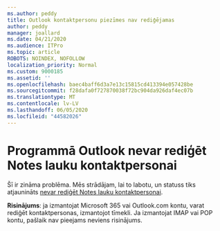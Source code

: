 ```yaml
---
ms.author: peddy
title: Outlook kontaktpersonu piezīmes nav rediģējamas
author: peddy
manager: joallard
ms.date: 04/21/2020
ms.audience: ITPro
ms.topic: article
ROBOTS: NOINDEX, NOFOLLOW
localization_priority: Normal
ms.custom: 9000185
ms.assetid: ''
ms.openlocfilehash: baec4baff6d3a7e13c15815cd413394e057428be
ms.sourcegitcommit: f28dafa0f727870038f72bc904da926daf4ec07b
ms.translationtype: MT
ms.contentlocale: lv-LV
ms.lasthandoff: 06/05/2020
ms.locfileid: "44582026"
---
```

# <a name="cant-edit-the-notes-field-for-a-contact-in-outlook"></a>Programmā Outlook nevar rediģēt Notes lauku kontaktpersonai
Šī ir zināma problēma. Mēs strādājam, lai to labotu, un statuss tiks atjaunināts [nevar rediģēt Notes lauku kontaktpersonai](https://support.office.com/article/fb8394ce-04ce-48b5-bae4-be46f77f10fe).

**Risinājums**: ja izmantojat Microsoft 365 vai Outlook.com kontu, varat rediģēt kontaktpersonas, izmantojot tīmekli. Ja izmantojat IMAP vai POP kontu, pašlaik nav pieejams neviens risinājums.